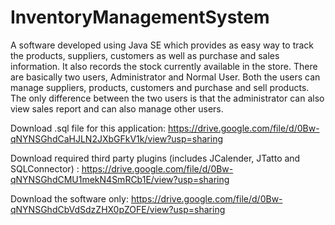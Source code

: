 # InventoryManagementSystem
A software developed using Java SE which provides as easy way to track the products, suppliers, customers as well as purchase and
sales information. It also records the stock currently available in the store. 
  There are basically two users, Administrator and Normal User. Both the users can manage suppliers, products, customers and purchase and sell products.
  The only difference between the two users is that the administrator can also view sales report and can also manage other users.

Download .sql file for this application: https://drive.google.com/file/d/0Bw-qNYNSGhdCaHJLN2JXbGFkV1k/view?usp=sharing

Download required third party plugins (includes JCalender, JTatto and SQLConnector) : https://drive.google.com/file/d/0Bw-qNYNSGhdCMU1mekN4SmRCb1E/view?usp=sharing

Download the software only: https://drive.google.com/file/d/0Bw-qNYNSGhdCbVdSdzZHX0pZOFE/view?usp=sharing
